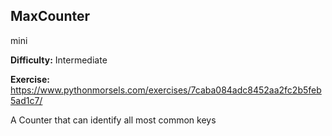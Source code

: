 ## MaxCounter
mini

**Difficulty:** Intermediate

**Exercise:** https://www.pythonmorsels.com/exercises/7caba084adc8452aa2fc2b5feb5ad1c7/

A Counter that can identify all most common keys
    